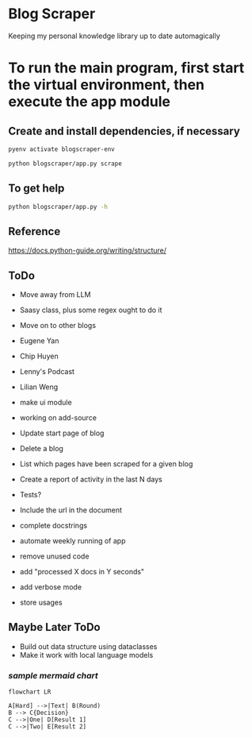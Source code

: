 # Blog Scraper

Keeping my personal knowledge library up to date automagically

# To run the main program, first start the virtual environment, then execute the app module
## Create and install dependencies, if necessary
```sh
pyenv activate blogscraper-env
```
```sh
python blogscraper/app.py scrape
```
## To get help
```sh
python blogscraper/app.py -h
```



## Reference
https://docs.python-guide.org/writing/structure/

## ToDo
* Move away from LLM
 * Saasy class, plus some regex ought to do it

* Move on to other blogs
 * Eugene Yan
 * Chip Huyen
 * Lenny's Podcast
 * Lilian Weng

* make ui module
 * working on add-source
 * Update start page of blog
 * Delete a blog
 * List which pages have been scraped for a given blog
 * Create a report of activity in the last N days

* Tests?
* Include the url in the document
* complete docstrings
* automate weekly running of app
* remove unused code
* add "processed X docs in Y seconds"
* add verbose mode
* store usages

## Maybe Later ToDo
* Build out data structure using dataclasses
* Make it work with local language models


### _sample mermaid chart_
```mermaid
flowchart LR

A[Hard] -->|Text| B(Round)
B --> C{Decision}
C -->|One| D[Result 1]
C -->|Two| E[Result 2]
```